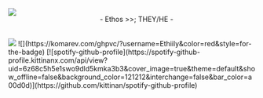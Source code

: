 <img src="https://i.pinimg.com/originals/8e/45/f5/8e45f5693e994c1616d74a1ef026cb8d.gif" align="left"/>
<p align="center">
- Ethos >>; THEY/HE -</p>

<br clear="left"/>


<img src="https://64.media.tumblr.com/5806b4d17b5c54e9fa8e8e634ffdce58/53d6d0f7a624a353-ac/s1280x1920/3a971de01d2a66b66ed40e9bfad299bcd85cfc52.pnj"/>
![](https://komarev.com/ghpvc/?username=Ethiily&color=red&style=for-the-badge)
[![spotify-github-profile](https://spotify-github-profile.kittinanx.com/api/view?uid=6z68c5h5e1swo9dld5kmka3b3&cover_image=true&theme=default&show_offline=false&background_color=121212&interchange=false&bar_color=a00d0d)](https://github.com/kittinan/spotify-github-profile)
